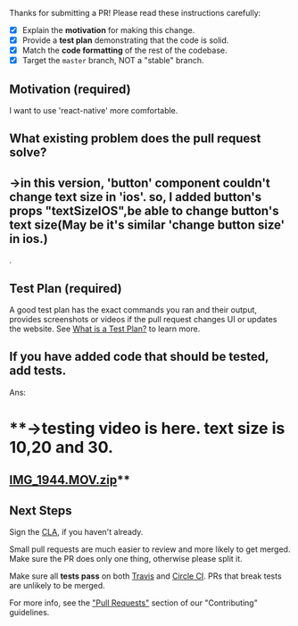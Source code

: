 Thanks for submitting a PR! Please read these instructions carefully:

- [x] Explain the **motivation** for making this change.
- [x] Provide a **test plan** demonstrating that the code is solid.
- [x] Match the **code formatting** of the rest of the codebase.
- [x] Target the `master` branch, NOT a "stable" branch.

## Motivation (required)
I want to use 'react-native' more comfortable.

What existing problem does the pull request solve?
---------------------------------------------------------------------
->in this version, 'button' component couldn't change text size in 'ios'. so, I added button's props 
"textSizeIOS",be able to change button's text size(May be it's similar 'change button size' in ios.)
-------------------------------------------------------------

 .  

## Test Plan (required)

A good test plan has the exact commands you ran and their output, provides screenshots or videos if the pull request changes UI or updates the website. See [What is a Test Plan?][1] to learn more.  

If you have added code that should be tested, add tests.
-----------------------------------------------------------------
Ans:
# **->testing video is here. text size is 10,20 and 30.
[IMG_1944.MOV.zip](https://github.com/facebook/react-native/files/981039/IMG_1944.MOV.zip)**
--------------------------------------------------------------------

## Next Steps

Sign the [CLA][2], if you haven't already.

Small pull requests are much easier to review and more likely to get merged. Make sure the PR does only one thing, otherwise please split it.

Make sure all **tests pass** on both [Travis][3] and [Circle CI][4]. PRs that break tests are unlikely to be merged.

For more info, see the ["Pull Requests"][5] section of our "Contributing" guidelines.

[1]: https://medium.com/@martinkonicek/what-is-a-test-plan-8bfc840ec171#.y9lcuqqi9
[2]: https://code.facebook.com/cla
[3]: https://travis-ci.org/facebook/react-native
[4]: http://circleci.com/gh/facebook/react-native
[5]: https://github.com/facebook/react-native/blob/master/CONTRIBUTING.md#pull-requests
